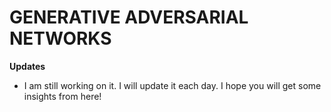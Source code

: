 # **GENERATIVE ADVERSARIAL NETWORKS**

**Updates**
- I am still working on it. I will update it each day. I hope you will get some insights from here!
